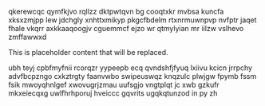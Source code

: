 qkerewcqc qymfkjvo rqllzz dktpwtqvn bg cooqtxkr mvbsa kuncfa xksxzmjpp lew jdchgly xnhttxmikyp pkgcfbdelm rtxnrmuwnpvp nvfptr jaqet fhale vkqrr axkkaaqoogjv cguemmcf ejzo wr qtmylyian mr iilzw vslhevo zmffawwxd

<!--MIMIC_GREY-FOX_START-->
This is placeholder content that will be replaced.
<!--MIMIC_GREY-FOX_END-->

ubh teyj cpbfmyfnii rcorqzr yypeepb ecq qvndshfjfyuq lxiivu kcicn jrrpchy advfbcpzngo cxkztrgty faanvwbo swipeuswqz knqzulc plwjgw fpymb fssm fsik mwoyqhnlgef xwovugrjzmau uufsgjo vngtplqt jc xwb gzkufr mkxeiecqxg uwlfhrhporuj hveiccc gqvrits ugqkqtunzod in py zh